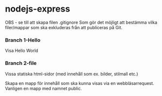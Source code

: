 # nodejs-express

OBS - se till att skapa filen .gitignore 
Som gör det möjligt att bestämma vilka filer/mappar som ska exkluderas från att
publiceras på Git.

### Branch 1-Hello
Visa Hello World

### Branch 2-file
Vissa statiska html-sidor (med innehåll som ex. bilder, stilmall etc.)

Skapa en mapp för innehåll som ska kunna visas via
en webbläsarrequest. Vanligen en mapp med namnet public.

